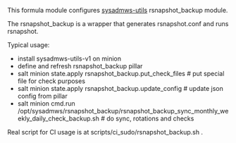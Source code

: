 This formula module configures [sysadmws-utils](https://github.com/sysadmws/sysadmws-utils) rsnapshot_backup module.

The rsnapshot_backup is a wrapper that generates rsnapshot.conf and runs rsnapshot.

Typical usage:
- install sysadmws-utils-v1 on minion
- define and refresh rsnapshot_backup pillar
- salt minion state.apply rsnapshot_backup.put_check_files # put special file for check purposes
- salt minion state.apply rsnapshot_backup.update_config # update json config from pillar
- salt minion cmd.run /opt/sysadmws/rsnapshot_backup/rsnapshot_backup_sync_monthly_weekly_daily_check_backup.sh # do sync, rotations and checks

Real script for CI usage is at scripts/ci_sudo/rsnapshot_backup.sh .
